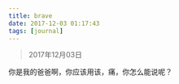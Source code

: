 ```yaml
---
title: brave
date: 2017-12-03 01:17:43
tags: [journal]
---
```


> 2017年12月03日

你是我的爸爸啊，你应该用该，痛，你怎么能说呢？